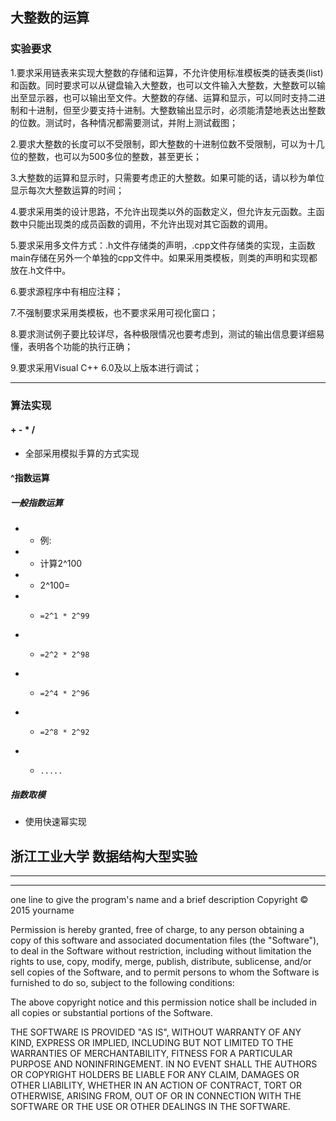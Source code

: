 
## 大整数的运算


### 实验要求
1.要求采用链表来实现大整数的存储和运算，不允许使用标准模板类的链表类(list)和函数。同时要求可以从键盘输入大整数，也可以文件输入大整数，大整数可以输出至显示器，也可以输出至文件。大整数的存储、运算和显示，可以同时支持二进制和十进制，但至少要支持十进制。大整数输出显示时，必须能清楚地表达出整数的位数。测试时，各种情况都需要测试，并附上测试截图；

2.要求大整数的长度可以不受限制，即大整数的十进制位数不受限制，可以为十几位的整数，也可以为500多位的整数，甚至更长；

3.大整数的运算和显示时，只需要考虑正的大整数。如果可能的话，请以秒为单位显示每次大整数运算的时间；

4.要求采用类的设计思路，不允许出现类以外的函数定义，但允许友元函数。主函数中只能出现类的成员函数的调用，不允许出现对其它函数的调用。

5.要求采用多文件方式：.h文件存储类的声明，.cpp文件存储类的实现，主函数main存储在另外一个单独的cpp文件中。如果采用类模板，则类的声明和实现都放在.h文件中。

6.要求源程序中有相应注释；

7.不强制要求采用类模板，也不要求采用可视化窗口；

8.要求测试例子要比较详尽，各种极限情况也要考虑到，测试的输出信息要详细易懂，表明各个功能的执行正确；

9.要求采用Visual C++ 6.0及以上版本进行调试；

----

### 算法实现
#### + - * /
- 全部采用模拟手算的方式实现
#### ^指数运算
##### 一般指数运算
- - 例:
- - 计算2^100
- - 2^100=
- -     =2^1 * 2^99
- -     =2^2 * 2^98
- -     =2^4 * 2^96
- -     =2^8 * 2^92
- -     .....
##### 指数取模
- 使用快速幂实现

## 浙江工业大学 数据结构大型实验
----
---
one line to give the program's name and a brief description
Copyright © 2015 yourname

Permission is hereby granted, free of charge, to any person obtaining
a copy of this software and associated documentation files (the "Software"),
to deal in the Software without restriction, including without limitation
the rights to use, copy, modify, merge, publish, distribute, sublicense,
and/or sell copies of the Software, and to permit persons to whom the
Software is furnished to do so, subject to the following conditions:

The above copyright notice and this permission notice shall be included
in all copies or substantial portions of the Software.

THE SOFTWARE IS PROVIDED "AS IS", WITHOUT WARRANTY OF ANY KIND,
EXPRESS OR IMPLIED, INCLUDING BUT NOT LIMITED TO THE WARRANTIES
OF MERCHANTABILITY, FITNESS FOR A PARTICULAR PURPOSE AND NONINFRINGEMENT.
IN NO EVENT SHALL THE AUTHORS OR COPYRIGHT HOLDERS BE LIABLE FOR ANY CLAIM,
DAMAGES OR OTHER LIABILITY, WHETHER IN AN ACTION OF CONTRACT,
TORT OR OTHERWISE, ARISING FROM, OUT OF OR IN CONNECTION WITH THE SOFTWARE
OR THE USE OR OTHER DEALINGS IN THE SOFTWARE.

